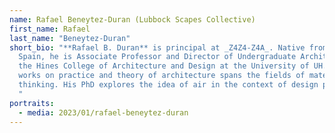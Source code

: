 ```yaml
---
name: Rafael Beneytez-Duran (Lubbock Scapes Collective)
first_name: Rafael
last_name: "Beneytez-Duran"
short_bio: "**Rafael B. Duran** is principal at _Z4Z4-Z4A_. Native from Madrid
  Spain, he is Associate Professor and Director of Undergraduate Architecture at
  the Hines College of Architecture and Design at the University of UH. His
  works on practice and theory of architecture spans the fields of material
  thinking. His PhD explores the idea of air in the context of design practices.
  "
portraits:
  - media: 2023/01/rafael-beneytez-duran
---
```

